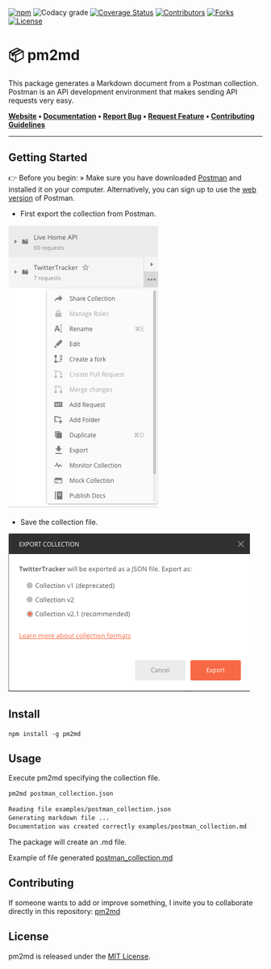 [![npm](https://img.shields.io/npm/v/sebastienrousseau/pm2md.svg?style=for-the-badge\&color=f14041)][3]
![Codacy grade](https://img.shields.io/codacy/grade/40d370244f3843f389094afe7719c4e4?style=for-the-badge)
[![Coverage Status](https://img.shields.io/coveralls/github/sebastienrousseau/pm2md/solid.svg?branch=main&style=for-the-badge\&color=blueviolet)](https://coveralls.io/github/sebastienrousseau/pm2md?branch=main)
[![Contributors][contributors-shield]][contributors-url]
[![Forks][forks-shield]][forks-url]
[![License](https://img.shields.io/badge/License-MIT-green.svg?style=for-the-badge\&color=ff69b4)][4]

# 📦 pm2md

This package generates a Markdown document from a Postman collection. Postman is
an API development environment that makes sending API requests very easy.

**[Website](https://pm2md.o) • [Documentation](https://pm2md/docs/) 
• [Report Bug](https://github.com/sebastienrousseau/pm2md/issues) 
• [Request Feature](https://github.com/sebastienrousseau/pm2md/issues) 
• [Contributing Guidelines](https://github.com/sebastienrousseau/pm2md/blob/master/.github/CONTRIBUTING.md)**

***

## Getting Started

👉 Before you begin: » Make sure you have downloaded [Postman][1] and installed
it on your computer. Alternatively, you can sign up to use the [web version][2]
of Postman.

- First export the collection from Postman.

![Drag Racing][5]

- Save the collection file.

![Drag Racing][6]

## Install

```npm
npm install -g pm2md
```

## Usage

Execute pm2md specifying the collection file.

```bash
pm2md postman_collection.json 
```

```bash
Reading file examples/postman_collection.json
Generating markdown file ...
Documentation was created correctly examples/postman_collection.md

```
The package will create an .md file.

Example of file generated
[postman_collection.md](examples/postman_collection.md)

## Contributing
If someone wants to add or improve something, I invite you to collaborate
directly in this repository: 
[pm2md](https://github.com/sebastienrousseau/pm2md.git)

## License
pm2md is released under the
[MIT License](https://opensource.org/licenses/MIT).

[contributors-shield]: https://img.shields.io/github/contributors/sebastienrousseau/pm2md.svg?style=for-the-badge
[contributors-url]: https://github.com/sebastienrousseau/pm2md/graphs/contributors
[forks-shield]: https://img.shields.io/github/forks/sebastienrousseau/pm2md.svg?style=for-the-badge
[forks-url]: https://github.com/sebastienrousseau/pm2md/network/members

[1]: https://www.postman.com/downloads/
[2]: https://www.postman.com/
[3]: https://www.npmjs.com/@sebastienrousseau/pm2md
[4]: https://opensource.org/licenses/MIT
[5]: https://raw.githubusercontent.com/sebastienrousseau/pm2md/master/resources/export_collection.png
[6]: https://raw.githubusercontent.com/sebastienrousseau/pm2md/master/resources/export.png

